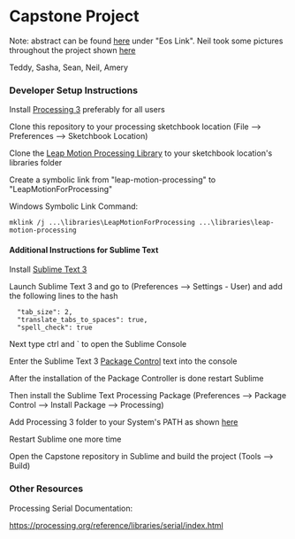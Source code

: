 # Capstone Project

Note: abstract can be found [here](http://www.ece.neu.edu/sites/default/files/pdfs/ece/capstone_design_abstracts_spring_2016_0.pdf) under "Eos Link". Neil took some pictures throughout the project shown [here](http://www.neildave.org/#/pneumatic-augmented-reality-tactile-feedback-system/)

Teddy, Sasha, Sean, Neil, Amery

### Developer Setup Instructions

Install [Processing 3](https://processing.org/download/?processing) preferably for all users

Clone this repository to your processing sketchbook location (File --> Preferences --> Sketchbook Location)

Clone the [Leap Motion Processing Library](https://github.com/nok/leap-motion-processing) to your sketchbook location's libraries folder

Create a symbolic link from "leap-motion-processing" to "LeapMotionForProcessing"

Windows Symbolic Link Command:
```
mklink /j ...\libraries\LeapMotionForProcessing ...\libraries\leap-motion-processing
```

#### Additional Instructions for Sublime Text

Install [Sublime Text 3](http://www.sublimetext.com/3)

Launch Sublime Text 3 and go to (Preferences --> Settings - User) and add the following lines to the hash
```
  "tab_size": 2,
  "translate_tabs_to_spaces": true,
  "spell_check": true
```
Next type ctrl and ` to open the Sublime Console

Enter the Sublime Text 3 [Package Control](https://packagecontrol.io/installation) text into the console

After the installation of the Package Controller is done restart Sublime

Then install the Sublime Text Processing Package (Preferences --> Package Control --> Install Package --> Processing)

Add Processing 3 folder to your System's PATH as shown [here](https://github.com/b-g/processing-sublime)

Restart Sublime one more time

Open the Capstone repository in Sublime and build the project (Tools --> Build)

### Other Resources

Processing Serial Documentation:

https://processing.org/reference/libraries/serial/index.html
